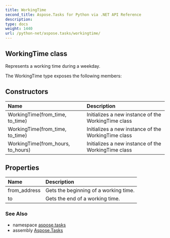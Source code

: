 ```yaml
---
title: WorkingTime
second_title: Aspose.Tasks for Python via .NET API Reference
description: 
type: docs
weight: 1440
url: /python-net/aspose.tasks/workingtime/
---
```


## WorkingTime class

Represents a working time during a weekday.

The WorkingTime type exposes the following members:
## Constructors
| Name | Description |
| :- | :- |
|WorkingTime(from_time, to_time)|Initializes a new instance of the WorkingTime class|
|WorkingTime(from_time, to_time)|Initializes a new instance of the WorkingTime class|
|WorkingTime(from_hours, to_hours)|Initializes a new instance of the WorkingTime class|
## Properties
| Name | Description |
| :- | :- |
|from_address|Gets the beginning of a working time.|
|to|Gets the end of a working time.|

### See Also

* namespace [aspose.tasks](/tasks/python-net/aspose.tasks/)
* assembly [Aspose.Tasks](/tasks/python-net/)


